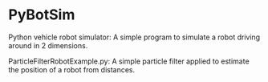PyBotSim
========
Python vehicle robot simulator:
A simple program to simulate a robot driving around in 2 dimensions.

ParticleFilterRobotExample.py: A simple particle filter applied to estimate the 
position of a robot from distances.
